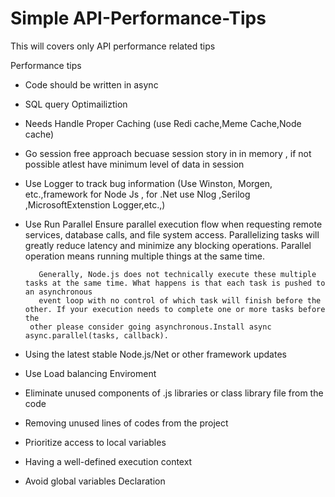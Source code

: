 # Simple API-Performance-Tips
This will covers only API performance related tips 

Performance tips

  * Code should be written in async 
  
  * SQL query Optimailiztion 
  
  * Needs Handle Proper Caching (use Redi cache,Meme Cache,Node cache)
  
  * Go session free approach becuase session story in in memory , if not possible atlest have minimum level of data in session
  
  * Use Logger to track bug information
   (Use Winston, Morgen, etc.,framework for Node Js , for .Net use Nlog ,Serilog ,MicrosoftExtenstion Logger,etc.,)
  
  * Use Run Parallel 
      Ensure parallel execution flow when requesting remote services, database calls, and file system access.
	  Parallelizing tasks will greatly reduce latency and minimize any blocking operations. Parallel operation means running multiple things at the same time.
    
	       Generally, Node.js does not technically execute these multiple tasks at the same time. What happens is that each task is pushed to an asynchronous 
	       event loop with no control of which task will finish before the other. If your execution needs to complete one or more tasks before the
         other please consider going asynchronous.Install async async.parallel(tasks, callback).
    
* Using the latest stable Node.js/Net or other framework  updates
* Use Load balancing Enviroment 
* Eliminate unused components of .js libraries or class library file from the code
* Removing unused lines of codes from the project
* Prioritize access to local variables
* Having a well-defined execution context
* Avoid global variables Declaration
